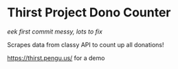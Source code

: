# Thirst Project Dono Counter
*eek first commit messy, lots to fix*

Scrapes data from classy API to count up all donations!

https://thirst.pengu.us/ for a demo
